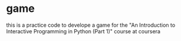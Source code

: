 # game
this is a practice code to develope a game for the "An Introduction to Interactive Programming in Python (Part 1)" course at coursera
